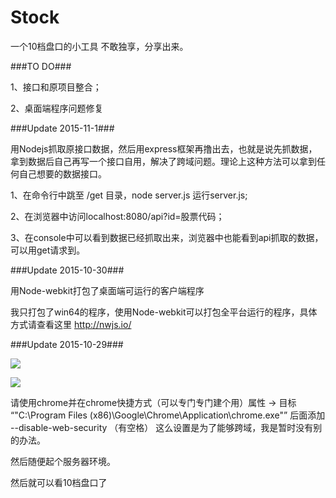 # Stock
一个10档盘口的小工具
不敢独享，分享出来。

###TO DO###

1、接口和原项目整合；

2、桌面端程序问题修复

###Update 2015-11-1###

用Nodejs抓取原接口数据，然后用express框架再撸出去，也就是说先抓数据，拿到数据后自己再写一个接口自用，解决了跨域问题。理论上这种方法可以拿到任何自己想要的数据接口。

1、在命令行中跳至 /get 目录，node server.js 运行server.js;

2、在浏览器中访问localhost:8080/api?id=股票代码；

3、在console中可以看到数据已经抓取出来，浏览器中也能看到api抓取的数据，可以用get请求到。

###Update 2015-10-30###

用Node-webkit打包了桌面端可运行的客户端程序

我只打包了win64的程序，使用Node-webkit可以打包全平台运行的程序，具体方式请查看这里 http://nwjs.io/

###Update 2015-10-29###

![](http://img-storage.qiniudn.com/15-10-29/48114395.jpg )


![](https://ooo.0o0.ooo/2015/10/29/5631c3735d7ff.png )

请使用chrome并在chrome快捷方式（可以专门专门建个用）属性 → 目标 “"C:\Program Files (x86)\Google\Chrome\Application\chrome.exe"” 后面添加  --disable-web-security （有空格）
这么设置是为了能够跨域，我是暂时没有别的办法。

然后随便起个服务器环境。

然后就可以看10档盘口了


